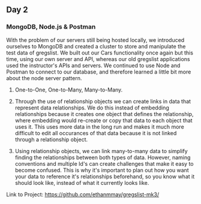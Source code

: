 ## Day 2

### MongoDB, Node.js & Postman

With the problem of our servers still being hosted locally, we introduced ourselves to MongoDB and created a cluster to store and manipulate the test data of gregslist. We built out our Cars functionality once again but this time, using our own server and API, whereas our old gregslist applications used the instructor's APIs and servers. We continued to use Node and Postman to connect to our database, and therefore learned a little bit more about the node server pattern.

1. One-to-One, One-to-Many, Many-to-Many.

2. Through the use of relationship objects we can create links in data that represent data relationships. We do this instead of embedding relationships because it creates one object that defines the relationship, where embedding would re-create or copy that data to each object that uses it. This uses more data in the long run and makes it much more difficult to edit all occurances of that data because it is not linked through a relationship object.

3. Using relationship objects, we can link many-to-many data to simplify finding the relationships between both types of data. However, naming conventions and multiple Id's can create challenges that make it easy to become confused. This is why it's important to plan out how you want your data to reference it's relationships beforehand, so you know what it should look like, instead of what it currently looks like.

Link to Project: https://github.com/ethanmmay/gregslist-mk3/